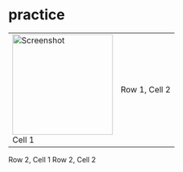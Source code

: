 # practice
<table>
  <tr>
    <td>
      <img src="https://github.com/user-attachments/assets/274bf68d-8b39-42da-bdba-affe6156e2ac" alt="Screenshot" width="200">
      <br>Cell 1
    </td>
    <td>Row 1, Cell 2</td>
  </tr>
</table>

  <tr>
    <td>Row 2, Cell 1</td>
    <td>Row 2, Cell 2</td>
  </tr>
</table>
